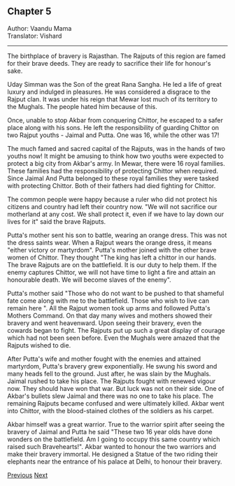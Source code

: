 ## Chapter 5
Author: Vaandu Mama  
Translator: Vishard

---

The birthplace of bravery is Rajasthan. The Rajputs of this region are famed for their brave deeds. They are ready to sacrifice their life for honour's sake. 

Uday Simman was the Son of the great Rana Sangha. He led a life of great luxury and indulged in pleasures. He was considered a disgrace to the Rajput clan. It was under his reign that Mewar lost much of its territory to the Mughals. The people hated him because of this.

Once, unable to stop Akbar from conquering Chittor, he escaped to a safer place along with his sons. He left the responsibility of guarding Chittor on two Rajput youths - Jaimal and Putta. One was 16, while the other was 17! 

The much famed and sacred capital of the Rajputs, was in the hands of two youths now! It might be amusing to think how two youths were expected to protect a big city from Akbar's army. In Mewar, there were 16 royal families. These families had the responsibility of protecting Chittor when required. Since Jaimal And Putta belonged to these royal families they were tasked with protecting Chittor. Both of their fathers had died fighting for Chittor. 

The common people were happy because a ruler who did not protect his citizens and country had left their country now. "We will not sacrifice our motherland at any cost. We shall protect it, even if we have to lay down our lives for it" said the brave Rajputs.

Putta's mother sent his son to battle, wearing an orange dress. This was not the dress saints wear. When a Rajput wears the orange dress, it means "either victory or martyrdom". Putta's mother joined with the other brave women of Chittor. They thought "The king has left a chittor in our hands. The brave Rajputs are on the battlefield. It is our duty to help them. If the enemy captures Chittor, we will not have time to light a fire and attain an honourable death. We will become slaves of the enemy".

Putta's mother said "Those who do not want to be pushed to that shameful fate come along with me to the battlefield. Those who wish to live can remain here ". All the Rajput women took up arms and followed Putta's Mothers Command. On that day many wives and mothers showed their bravery and went heavenward. Upon seeing their bravery, even the cowards began to fight. The Rajputs put up such a great display of courage which had not been seen before. Even the Mughals were amazed that the Rajputs wished to die.

After Putta's wife and mother fought with the enemies and attained martyrdom, Putta's bravery grew exponentially. He swung his sword and many heads fell to the ground. Just after, he was slain by the Mughals. Jaimal rushed to take his place. The Rajputs fought with renewed vigour now. They should have won that war. But luck was not on their side. One of Akbar's bullets slew Jaimal and there was no one to take his place. The remaining Rajputs became confused and were ultimately killed. Akbar went into Chittor, with the blood-stained clothes of the soldiers as his carpet. 

Akbar himself was a great warrior. True to the warrior spirit after seeing the bravery of Jaimal and Putta he said "These two 16 year olds have done wonders on the battlefield. Am I going to occupy this same country which raised such Bravehearts!". Akbar wanted to honour the two warriors and make their bravery immortal. He designed a Statue of the two riding their elephants near the entrance of his palace at Delhi, to honour their bravery.

[Previous](./chapter-4.md)
[Next](./chapter-6.md)